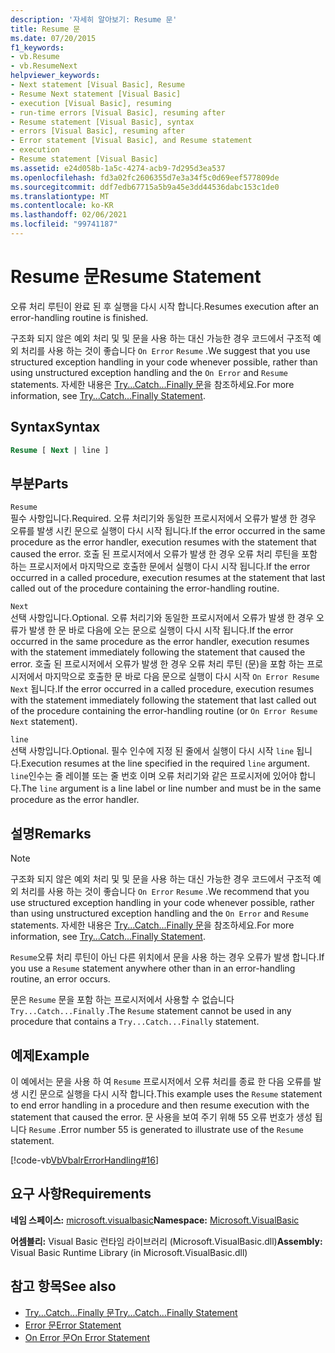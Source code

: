 ```yaml
---
description: '자세히 알아보기: Resume 문'
title: Resume 문
ms.date: 07/20/2015
f1_keywords:
- vb.Resume
- vb.ResumeNext
helpviewer_keywords:
- Next statement [Visual Basic], Resume
- Resume Next statement [Visual Basic]
- execution [Visual Basic], resuming
- run-time errors [Visual Basic], resuming after
- Resume statement [Visual Basic], syntax
- errors [Visual Basic], resuming after
- Error statement [Visual Basic], and Resume statement
- execution
- Resume statement [Visual Basic]
ms.assetid: e24d058b-1a5c-4274-acb9-7d295d3ea537
ms.openlocfilehash: fd3a02fc2606355d7e3a34f5c0d69eef577809de
ms.sourcegitcommit: ddf7edb67715a5b9a45e3dd44536dabc153c1de0
ms.translationtype: MT
ms.contentlocale: ko-KR
ms.lasthandoff: 02/06/2021
ms.locfileid: "99741187"
---
```

# <a name="resume-statement"></a><span data-ttu-id="db275-103">Resume 문</span><span class="sxs-lookup"><span data-stu-id="db275-103">Resume Statement</span></span>

<span data-ttu-id="db275-104">오류 처리 루틴이 완료 된 후 실행을 다시 시작 합니다.</span><span class="sxs-lookup"><span data-stu-id="db275-104">Resumes execution after an error-handling routine is finished.</span></span>  
  
 <span data-ttu-id="db275-105">구조화 되지 않은 예외 처리 및 및 문을 사용 하는 대신 가능한 경우 코드에서 구조적 예외 처리를 사용 하는 것이 좋습니다 `On Error` `Resume` .</span><span class="sxs-lookup"><span data-stu-id="db275-105">We suggest that you use structured exception handling in your code whenever possible, rather than using unstructured exception handling and the `On Error` and `Resume` statements.</span></span> <span data-ttu-id="db275-106">자세한 내용은 [Try...Catch...Finally 문](try-catch-finally-statement.md)을 참조하세요.</span><span class="sxs-lookup"><span data-stu-id="db275-106">For more information, see [Try...Catch...Finally Statement](try-catch-finally-statement.md).</span></span>  
  
## <a name="syntax"></a><span data-ttu-id="db275-107">Syntax</span><span class="sxs-lookup"><span data-stu-id="db275-107">Syntax</span></span>  
  
```vb  
Resume [ Next | line ]  
```  
  
## <a name="parts"></a><span data-ttu-id="db275-108">부분</span><span class="sxs-lookup"><span data-stu-id="db275-108">Parts</span></span>  

 `Resume`  
 <span data-ttu-id="db275-109">필수 사항입니다.</span><span class="sxs-lookup"><span data-stu-id="db275-109">Required.</span></span> <span data-ttu-id="db275-110">오류 처리기와 동일한 프로시저에서 오류가 발생 한 경우 오류를 발생 시킨 문으로 실행이 다시 시작 됩니다.</span><span class="sxs-lookup"><span data-stu-id="db275-110">If the error occurred in the same procedure as the error handler, execution resumes with the statement that caused the error.</span></span> <span data-ttu-id="db275-111">호출 된 프로시저에서 오류가 발생 한 경우 오류 처리 루틴을 포함 하는 프로시저에서 마지막으로 호출한 문에서 실행이 다시 시작 됩니다.</span><span class="sxs-lookup"><span data-stu-id="db275-111">If the error occurred in a called procedure, execution resumes at the statement that last called out of the procedure containing the error-handling routine.</span></span>  
  
 `Next`  
 <span data-ttu-id="db275-112">선택 사항입니다.</span><span class="sxs-lookup"><span data-stu-id="db275-112">Optional.</span></span> <span data-ttu-id="db275-113">오류 처리기와 동일한 프로시저에서 오류가 발생 한 경우 오류가 발생 한 문 바로 다음에 오는 문으로 실행이 다시 시작 됩니다.</span><span class="sxs-lookup"><span data-stu-id="db275-113">If the error occurred in the same procedure as the error handler, execution resumes with the statement immediately following the statement that caused the error.</span></span> <span data-ttu-id="db275-114">호출 된 프로시저에서 오류가 발생 한 경우 오류 처리 루틴 (문)을 포함 하는 프로시저에서 마지막으로 호출한 문 바로 다음 문으로 실행이 다시 시작 `On Error Resume Next` 됩니다.</span><span class="sxs-lookup"><span data-stu-id="db275-114">If the error occurred in a called procedure, execution resumes with the statement immediately following the statement that last called out of the procedure containing the error-handling routine (or `On Error Resume Next` statement).</span></span>  
  
 `line`  
 <span data-ttu-id="db275-115">선택 사항입니다.</span><span class="sxs-lookup"><span data-stu-id="db275-115">Optional.</span></span> <span data-ttu-id="db275-116">필수 인수에 지정 된 줄에서 실행이 다시 시작 `line` 됩니다.</span><span class="sxs-lookup"><span data-stu-id="db275-116">Execution resumes at the line specified in the required `line` argument.</span></span> <span data-ttu-id="db275-117">`line`인수는 줄 레이블 또는 줄 번호 이며 오류 처리기와 같은 프로시저에 있어야 합니다.</span><span class="sxs-lookup"><span data-stu-id="db275-117">The `line` argument is a line label or line number and must be in the same procedure as the error handler.</span></span>  
  
## <a name="remarks"></a><span data-ttu-id="db275-118">설명</span><span class="sxs-lookup"><span data-stu-id="db275-118">Remarks</span></span>  
  
> [!NOTE]
> <span data-ttu-id="db275-119">구조화 되지 않은 예외 처리 및 및 문을 사용 하는 대신 가능한 경우 코드에서 구조적 예외 처리를 사용 하는 것이 좋습니다 `On Error` `Resume` .</span><span class="sxs-lookup"><span data-stu-id="db275-119">We recommend that you use structured exception handling in your code whenever possible, rather than using unstructured exception handling and the `On Error` and `Resume` statements.</span></span> <span data-ttu-id="db275-120">자세한 내용은 [Try...Catch...Finally 문](try-catch-finally-statement.md)을 참조하세요.</span><span class="sxs-lookup"><span data-stu-id="db275-120">For more information, see [Try...Catch...Finally Statement](try-catch-finally-statement.md).</span></span>  
  
 <span data-ttu-id="db275-121">`Resume`오류 처리 루틴이 아닌 다른 위치에서 문을 사용 하는 경우 오류가 발생 합니다.</span><span class="sxs-lookup"><span data-stu-id="db275-121">If you use a `Resume` statement anywhere other than in an error-handling routine, an error occurs.</span></span>  
  
 <span data-ttu-id="db275-122">문은 `Resume` 문을 포함 하는 프로시저에서 사용할 수 없습니다 `Try...Catch...Finally` .</span><span class="sxs-lookup"><span data-stu-id="db275-122">The `Resume` statement cannot be used in any procedure that contains a `Try...Catch...Finally` statement.</span></span>  
  
## <a name="example"></a><span data-ttu-id="db275-123">예제</span><span class="sxs-lookup"><span data-stu-id="db275-123">Example</span></span>  

 <span data-ttu-id="db275-124">이 예에서는 문을 사용 하 여 `Resume` 프로시저에서 오류 처리를 종료 한 다음 오류를 발생 시킨 문으로 실행을 다시 시작 합니다.</span><span class="sxs-lookup"><span data-stu-id="db275-124">This example uses the `Resume` statement to end error handling in a procedure and then resume execution with the statement that caused the error.</span></span> <span data-ttu-id="db275-125">문 사용을 보여 주기 위해 55 오류 번호가 생성 됩니다 `Resume` .</span><span class="sxs-lookup"><span data-stu-id="db275-125">Error number 55 is generated to illustrate use of the `Resume` statement.</span></span>  
  
 [!code-vb[VbVbalrErrorHandling#16](~/samples/snippets/visualbasic/VS_Snippets_VBCSharp/VbVbalrErrorHandling/VB/Class1.vb#16)]  
  
## <a name="requirements"></a><span data-ttu-id="db275-126">요구 사항</span><span class="sxs-lookup"><span data-stu-id="db275-126">Requirements</span></span>  

 <span data-ttu-id="db275-127">**네임 스페이스:** [microsoft.visualbasic](../runtime-library-members.md)</span><span class="sxs-lookup"><span data-stu-id="db275-127">**Namespace:** [Microsoft.VisualBasic](../runtime-library-members.md)</span></span>  
  
 <span data-ttu-id="db275-128">**어셈블리:** Visual Basic 런타임 라이브러리 (Microsoft.VisualBasic.dll)</span><span class="sxs-lookup"><span data-stu-id="db275-128">**Assembly:** Visual Basic Runtime Library (in Microsoft.VisualBasic.dll)</span></span>  
  
## <a name="see-also"></a><span data-ttu-id="db275-129">참고 항목</span><span class="sxs-lookup"><span data-stu-id="db275-129">See also</span></span>

- [<span data-ttu-id="db275-130">Try...Catch...Finally 문</span><span class="sxs-lookup"><span data-stu-id="db275-130">Try...Catch...Finally Statement</span></span>](try-catch-finally-statement.md)
- [<span data-ttu-id="db275-131">Error 문</span><span class="sxs-lookup"><span data-stu-id="db275-131">Error Statement</span></span>](error-statement.md)
- [<span data-ttu-id="db275-132">On Error 문</span><span class="sxs-lookup"><span data-stu-id="db275-132">On Error Statement</span></span>](on-error-statement.md)

